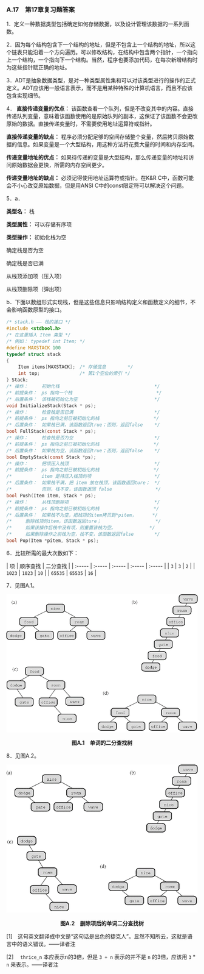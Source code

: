 ### A.17　第17章复习题答案

1．定义一种数据类型包括确定如何存储数据，以及设计管理该数据的一系列函数。

2．因为每个结构包含下一个结构的地址，但是不包含上一个结构的地址，所以这个链表只能沿着一个方向遍历。可以修改结构，在结构中包含两个指针，一个指向上一个结构，一个指向下一个结构。当然，程序也要添加代码，在每次新增结构时为这些指针赋正确的地址。

3．ADT是抽象数据类型，是对一种类型属性集和可以对该类型进行的操作的正式定义。ADT应该用一般语言表示，而不是用某种特殊的计算机语言，而且不应该包含实现细节。

4． **直接传递变量的优点：** 该函数查看一个队列，但是不改变其中的内容。直接传递队列变量，意味着该函数使用的是原始队列的副本，这保证了该函数不会更改原始的数据。直接传递变量时，不需要使用地址运算符或指针。

**直接传递变量的缺点：** 程序必须分配足够的空间存储整个变量，然后拷贝原始数据的信息。如果变量是一个大型结构，用这种方法将花费大量的时间和内存空间。

**传递变量地址的优点：** 如果待传递的变量是大型结构，那么传递变量的地址和访问原始数据会更快，所需的内存空间更少。

**传递变量地址的缺点：** 必须记得使用地址运算符或指针。在K&R C中，函数可能会不小心改变原始数据，但是用ANSI C中的const限定符可以解决这个问题。

5．a．

**类型名：**
栈

**类型属性：**
可以存储有序项

**类型操作：**
初始化栈为空

确定栈是否为空

确定栈是否已满

从栈顶添加项（压入项）

从栈顶删除项（弹出项）

b．下面以数组形式实现栈，但是这些信息只影响结构定义和函数定义的细节，不会影响函数原型的接口。

```c
/* stack.h –– 栈的接口 */
#include <stdbool.h>
/* 在这里插入 Item 类型 */
/* 例如： typedef int Item; */
#define MAXSTACK 100
typedef struct stack
{
　　 Item items[MAXSTACK];　/* 存储信息        */
　　 int top;　　　　        /* 第1个空位的索引 */
} Stack;
/* 操作：　　　初始化栈　　　　　　　　　　　　　　　　　　　　　*/
/* 前提条件：　ps 指向一个栈　　　　　　　　　　　　　　　　　　 */
/* 后置条件：　该栈被初始化为空　　　　　　　　　　　　　　　　　*/
void InitializeStack(Stack * ps);
/* 操作：　　　检查栈是否已满　　　　　　　　　　　　　　　　　　*/
/* 前提条件：　ps 指向之前已被初始化的栈　　　　　　　　　　　　*/
/* 后置条件：　如果栈已满，该函数返回true；否则，返回false　　 */
bool FullStack(const Stack * ps);
/* 操作：　　　检查栈是否为空　　　　　　　　　　　　　　　　　　*/
/* 前提条件：　ps 指向之前已被初始化的栈　　　　　　　　　　　　*/
/* 后置条件：　如果栈为空，该函数返回true；否则，返回false　　 */
bool EmptyStack(const Stack *ps);
/* 操作：　　　把项压入栈顶　　　　　　　　　　　　　　　　　　　*/
/* 前提条件：　ps 指向之前已被初始化的栈　　　　　　　　　　　　*/
/*　　　　　　 item 是待压入栈顶的项　　　　　　　　　　　　　　*/
/* 后置条件：　如果栈不满，把 item 放在栈顶，该函数返回ture；　*/
/*　　　　　　 否则，栈不变，该函数返回 false　　　　　　　　　 */
bool Push(Item item, Stack * ps);
/* 操作：　　　从栈顶删除项　　　　　　　　　　　　　　　　　　　*/
/* 前提条件：　ps 指向之前已被初始化的栈　　　　　　　　　　　　*/
/* 后置条件：　如果栈不为空，把栈顶的item拷贝到*pitem，　　　　*/
/*　　　删除栈顶的item，该函数返回ture；　　　　　　　　　　　　*/
/*　　　如果该操作后栈中没有项，则重置该栈为空。　　　　　　　　*/
/*　　　如果删除操作之前栈为空，栈不变，该函数返回false　　　 　*/
bool Pop(Item *pitem, Stack * ps);
```

6．比较所需的最大次数如下：

| 项 | 顺序查找 | 二分查找 |
| :-----  | :-----  | :-----  | :-----  | :-----  |
| `3` | `3` | `2` |
| `1023` | `1023` | `10` |
| `65535` | `65535` | `16` |

7．见图A.1。

![102.png](../images/102.png)
<center class="my_markdown"><b class="my_markdown">图A.1　单词的二分查找树</b></center>

8．见图A.2。

![103.png](../images/103.png)
<center class="my_markdown"><b class="my_markdown">图A.2　删除项后的单词二分查找树</b></center>

[1]　这句英文翻译成中文是“这句话是出色的捷克人”。显然不知所云，这就是语言中的语义错误。——译者注

[2]　 `thrice_n` 本应表示n的3倍，但是 `3 + n` 表示的并不是 `n` 的3倍，应该用 `3` * `n` 来表示。——译者注



